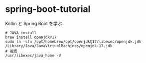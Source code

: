 # spring-boot-tutorial

Kotlin と Spring Boot を学ぶ

```
# JAVA install
brew install openjdk@17
sudo ln -sfn /opt/homebrew/opt/openjdk@17/libexec/openjdk.jdk /Library/Java/JavaVirtualMachines/openjdk-17.jdk
# 確認
/usr/libexec/java_home -V
```

